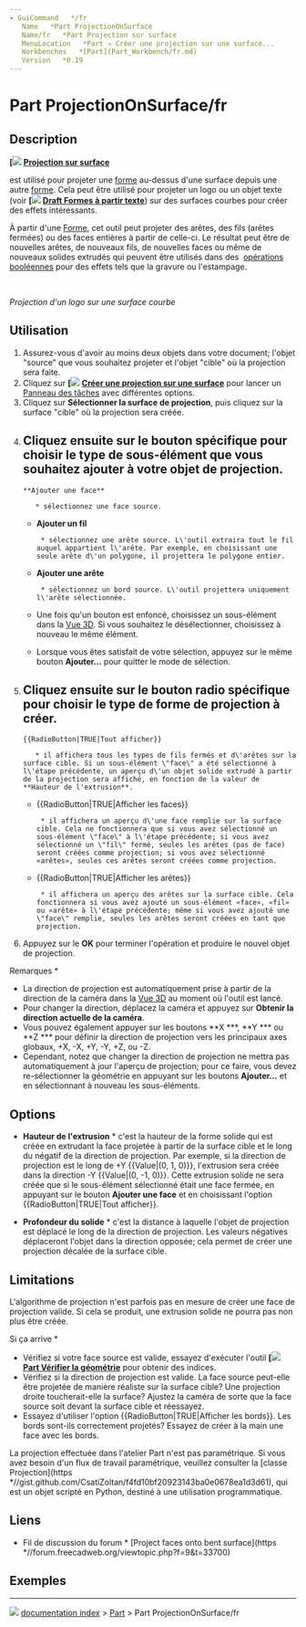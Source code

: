 ```yaml
---
- GuiCommand   */fr
   Name   *Part ProjectionOnSurface
   Name/fr   *Part Projection sur surface
   MenuLocation   *Part → Créer une projection sur une surface...
   Workbenches   *[Part](Part_Workbench/fr.md)
   Version   *0.19
---
```


# Part ProjectionOnSurface/fr

## Description


**[<img src=images/Part_ProjectionOnSurface.svg style="width   *16px"> [Projection sur surface](Part_ProjectionOnSurface/fr.md)**

est utilisé pour projeter une [forme](Shape/fr.md) au-dessus d\'une surface depuis une autre [forme](Shape/fr.md). Cela peut être utilisé pour projeter un logo ou un objet texte (voir **[<img src=images/_Draft_ShapeString.svg style="width   *16px"> [Draft Formes à partir texte](Draft_ShapeString/fr.md)**) sur des surfaces courbes pour créer des effets intéressants.

À partir d\'une [Forme](Shape/fr.md), cet outil peut projeter des arêtes, des fils (arêtes fermées) ou des faces entières à partir de celle-ci. Le résultat peut être de nouvelles arêtes, de nouveaux fils, de nouvelles faces ou même de nouveaux solides extrudés qui peuvent être utilisés dans des <img alt="" src=images/Part_Boolean.svg  style="width   *24px;"> [opérations booléennes](Part_Boolean/fr.md) pour des effets tels que la gravure ou l\'estampage.

<img alt="" src=images/Part_ProjectionOnSurface1.png  style="width   *300px;"> <img alt="" src=images/Part_ProjectionOnSurface2.png  style="width   *300px;">



*Projection d'un logo sur une surface courbe*

## Utilisation

1.  Assurez-vous d\'avoir au moins deux objets dans votre document; l\'objet \"source\" que vous souhaitez projeter et l\'objet \"cible\" où la projection sera faite.
2.  Cliquez sur **[<img src=images/Part_ProjectionOnSurface.svg style="width   *16px"> [Créer une projection sur une surface](Part_ProjectionOnSurface/fr.md)** pour lancer un [Panneau des tâches](Task_Panel/fr.md) avec différentes options.
3.  Cliquez sur **Sélectionner la surface de projection**, puis cliquez sur la surface \"cible\" où la projection sera créée.
4.  Cliquez ensuite sur le bouton spécifique pour choisir le type de sous-élément que vous souhaitez ajouter à votre objet de projection.
    -   
        **Ajouter une face**
        
           * sélectionnez une face source.

    -   
        **Ajouter un fil**
        
           * sélectionnez une arête source. L\'outil extraira tout le fil auquel appartient l\'arête. Par exemple, en choisissant une seule arête d\'un polygone, il projettera le polygone entier.

    -   
        **Ajouter une arête**
        
           * sélectionnez un bord source. L\'outil projettera uniquement l\'arête sélectionnée.

    -   Une fois qu\'un bouton est enfoncé, choisissez un sous-élément dans la [Vue 3D](3D_view/fr.md). Si vous souhaitez le désélectionner, choisissez à nouveau le même élément.

    -   Lorsque vous êtes satisfait de votre sélection, appuyez sur le même bouton **Ajouter...** pour quitter le mode de sélection.
5.  Cliquez ensuite sur le bouton radio spécifique pour choisir le type de forme de projection à créer.
    -   
        {{RadioButton|TRUE|Tout afficher}}
        
           * il affichera tous les types de fils fermés et d\'arêtes sur la surface cible. Si un sous-élément \"face\" a été sélectionné à l\'étape précédente, un aperçu d\'un objet solide extrudé à partir de la projection sera affiché, en fonction de la valeur de **Hauteur de l'extrusion**.

    -   
        {{RadioButton|TRUE|Afficher les faces}}
        
           * il affichera un aperçu d\'une face remplie sur la surface cible. Cela ne fonctionnera que si vous avez sélectionné un sous-élément \"face\" à l\'étape précédente; si vous avez sélectionné un \"fil\" fermé, seules les arêtes (pas de face) seront créées comme projection; si vous avez sélectionné «arêtes», seules ces arêtes seront créées comme projection.

    -   
        {{RadioButton|TRUE|Afficher les arêtes}}
        
           * il affichera un aperçu des arêtes sur la surface cible. Cela fonctionnera si vous avez ajouté un sous-élément «face», «fil» ou «arête» à l\'étape précédente; même si vous avez ajouté une \"face\" remplie, seules les arêtes seront créées en tant que projection.
6.  Appuyez sur le **OK** pour terminer l\'opération et produire le nouvel objet de projection.

Remarques   *

-   La direction de projection est automatiquement prise à partir de la direction de la caméra dans la [Vue 3D](3D_view/fr.md) au moment où l\'outil est lancé.
-   Pour changer la direction, déplacez la caméra et appuyez sur **Obtenir la direction actuelle de la caméra**.
-   Vous pouvez également appuyer sur les boutons **X   ***, **Y   *** ou **Z   *** pour définir la direction de projection vers les principaux axes globaux, +X, -X, +Y, -Y, +Z, ou -Z.
-   Cependant, notez que changer la direction de projection ne mettra pas automatiquement à jour l\'aperçu de projection; pour ce faire, vous devez re-sélectionner la géométrie en appuyant sur les boutons **Ajouter...** et en sélectionnant à nouveau les sous-éléments.

## Options

-    **Hauteur de l'extrusion**   * c\'est la hauteur de la forme solide qui est créée en extrudant la face projetée à partir de la surface cible et le long du négatif de la direction de projection. Par exemple, si la direction de projection est le long de +Y {{Value|(0, 1, 0)}}, l\'extrusion sera créée dans la direction -Y {{Value|(0, -1, 0)}}. Cette extrusion solide ne sera créée que si le sous-élément sélectionné était une face fermée, en appuyant sur le bouton **Ajouter une face** et en choisissant l\'option {{RadioButton|TRUE|Tout afficher}}.

-    **Profondeur du solide**   * c\'est la distance à laquelle l\'objet de projection est déplacé le long de la direction de projection. Les valeurs négatives déplaceront l\'objet dans la direction opposée; cela permet de créer une projection décalée de la surface cible.

## Limitations

L\'algorithme de projection n\'est parfois pas en mesure de créer une face de projection valide. Si cela se produit, une extrusion solide ne pourra pas non plus être créée.

Si ça arrive   *

-   Vérifiez si votre face source est valide, essayez d\'exécuter l\'outil **[<img src=images/Part_CheckGeometry.svg style="width   *16px"> [Part Vérifier la géométrie](Part_CheckGeometry/fr.md)** pour obtenir des indices.
-   Vérifiez si la direction de projection est valide. La face source peut-elle être projetée de manière réaliste sur la surface cible? Une projection droite toucherait-elle la surface? Ajustez la caméra de sorte que la face source soit devant la surface cible et réessayez.
-   Essayez d\'utiliser l\'option {{RadioButton|TRUE|Afficher les bords}}. Les bords sont-ils correctement projetés? Essayez de créer à la main une face avec les bords.

La projection effectuée dans l\'atelier Part n\'est pas paramétrique. Si vous avez besoin d\'un flux de travail paramétrique, veuillez consulter la [classe Projection](https   *//gist.github.com/CsatiZoltan/f4fd10bf20923143ba0e0678ea1d3d61), qui est un objet scripté en Python, destiné à une utilisation programmatique.

## Liens

-   Fil de discussion du forum   * [Project faces onto bent surface](https   *//forum.freecadweb.org/viewtopic.php?f=9&t=33700)

## Exemples



---
![](images/Right_arrow.png) [documentation index](../README.md) > [Part](Part_Workbench.md) > Part ProjectionOnSurface/fr
